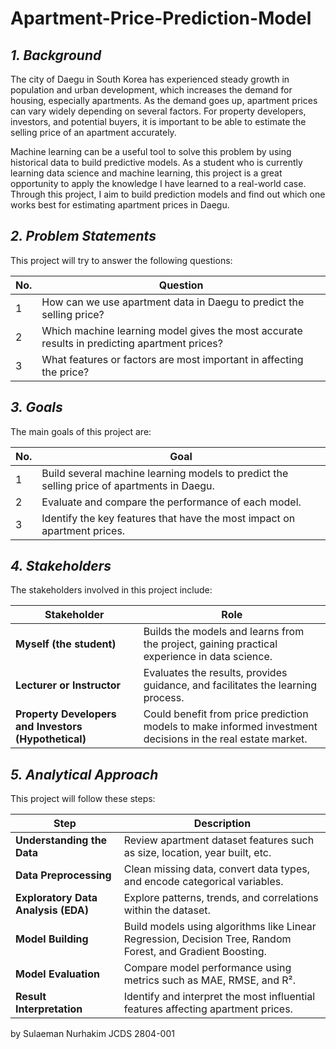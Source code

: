 # Apartment-Price-Prediction-Model

## *1. Background*

The city of Daegu in South Korea has experienced steady growth in population and urban development, which increases the demand for housing, especially apartments. As the demand goes up, apartment prices can vary widely depending on several factors. For property developers, investors, and potential buyers, it is important to be able to estimate the selling price of an apartment accurately.

Machine learning can be a useful tool to solve this problem by using historical data to build predictive models. As a student who is currently learning data science and machine learning, this project is a great opportunity to apply the knowledge I have learned to a real-world case. Through this project, I aim to build prediction models and find out which one works best for estimating apartment prices in Daegu.

## *2. Problem Statements*
This project will try to answer the following questions:

| **No.** | **Question**                                                                                                        |
|---------|----------------------------------------------------------------------------------------------------------------------|
| 1       | How can we use apartment data in Daegu to predict the selling price?                                                |
| 2       | Which machine learning model gives the most accurate results in predicting apartment prices?                        |
| 3       | What features or factors are most important in affecting the price?    

## *3. Goals* 
The main goals of this project are:

| **No.** | **Goal**                                                                                              |
|---------|-------------------------------------------------------------------------------------------------------|
| 1       | Build several machine learning models to predict the selling price of apartments in Daegu.           |
| 2       | Evaluate and compare the performance of each model.                                                  |
| 3       | Identify the key features that have the most impact on apartment prices.                              |

## *4. Stakeholders*
The stakeholders involved in this project include:

| **Stakeholder**              | **Role**                                                                                           |
|------------------------------|----------------------------------------------------------------------------------------------------|
| **Myself (the student)**      | Builds the models and learns from the project, gaining practical experience in data science.       |
| **Lecturer or Instructor**    | Evaluates the results, provides guidance, and facilitates the learning process.                   |
| **Property Developers and Investors (Hypothetical)** | Could benefit from price prediction models to make informed investment decisions in the real estate market. |


## *5. Analytical Approach*
This project will follow these steps:

| **Step**                  | **Description**                                                                                                 |
|---------------------------|-----------------------------------------------------------------------------------------------------------------|
| **Understanding the Data** | Review apartment dataset features such as size, location, year built, etc.                                     |
| **Data Preprocessing**    | Clean missing data, convert data types, and encode categorical variables.                                      |
| **Exploratory Data Analysis (EDA)** | Explore patterns, trends, and correlations within the dataset.                                                |
| **Model Building**        | Build models using algorithms like Linear Regression, Decision Tree, Random Forest, and Gradient Boosting.     |
| **Model Evaluation**      | Compare model performance using metrics such as MAE, RMSE, and R².                                              |
| **Result Interpretation** | Identify and interpret the most influential features affecting apartment prices.                               |

by Sulaeman Nurhakim
JCDS 2804-001



